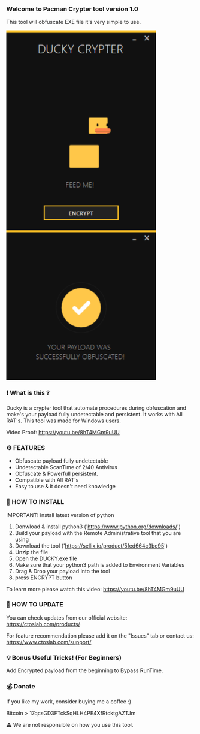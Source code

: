 ### Welcome to Pacman Crypter tool version 1.0

This tool will obfuscate EXE file it's very simple to use.

<img src="Screenshots/Start.png" width=400 align="center">
<img src="Screenshots/Finish.png" width=400 align="center">

### ❗ What is this ?

Ducky is a crypter tool that automate procedures during obfuscation and make's your payload fully undetectable and persistent. It works with All RAT's. This tool was made for Windows users.

Video Proof: https://youtu.be/8hT4MGm9uUU

### ⚙️ FEATURES

- Obfuscate payload fully undetectable
- Undetectable ScanTime of 2/40 Antivirus
- Obfuscate & Powerfull persistent.
- Compatible with All RAT's
- Easy to use & it doesn't need knowledge

### 📖 HOW TO INSTALL
IMPORTANT! install latest version of python
1. Donwload & install python3 ('https://www.python.org/downloads/')
2. Build your payload with the Remote Administrative tool that you are using
3. Download the tool ('https://sellix.io/product/5fed664c3be95')
4. Unzip the file
5. Open the DUCKY.exe file
6. Make sure that your python3 path is added to Environment Variables
7. Drag & Drop your payload into the tool
8. press ENCRYPT button

To learn more please watch this video: https://youtu.be/8hT4MGm9uUU

### 📡 HOW TO UPDATE

You can check updates from our official website:
https://ctoslab.com/products/


For feature recommendation please add it on the "Issues" tab or contact us:
https://www.ctoslab.com/support/

### 💡 Bonus Useful Tricks! (For Beginners)

Add Encrypted payload from the beginning to Bypass RunTime.

### 💰 Donate

If you like my work, consider buying me a coffee :)

Bitcoin > 17qcsGD3FTckSqHLH4PE4XfRtcktgAZTJm

⚠️ We are not responsible on how you use this tool. 

